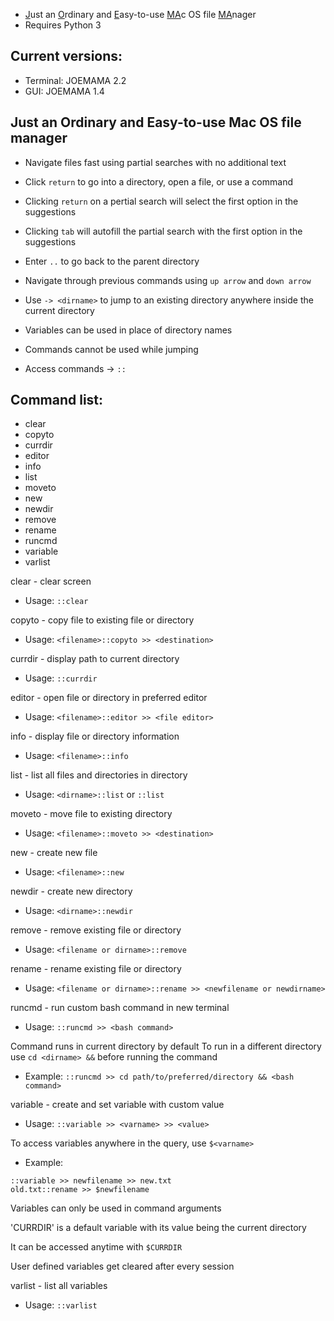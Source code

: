 - <ins>J</ins>ust an <ins>O</ins>rdinary and <ins>E</ins>asy-to-use <ins>MA</ins>c OS file <ins>MA</ins>nager
- Requires Python 3

## Current versions:
- Terminal: JOEMAMA 2.2
- GUI: JOEMAMA 1.4
  
## Just an Ordinary and Easy-to-use Mac OS file manager
- Navigate files fast using partial searches with no additional text
- Click `return` to go into a directory, open a file, or use a command
- Clicking `return` on a pertial search will select the first option in the suggestions
- Clicking `tab` will autofill the partial search with the first option in the suggestions
- Enter `..` to go back to the parent directory
- Navigate through previous commands using `up arrow` and `down arrow`
- Use `-> <dirname>` to jump to an existing directory anywhere inside the current directory
- Variables can be used in place of directory names
- Commands cannot be used while jumping

- Access commands -> `::`

## Command list:
- clear
- copyto
- currdir
- editor
- info
- list
- moveto
- new
- newdir
- remove
- rename
- runcmd
- variable
- varlist

clear - clear screen
- Usage: `::clear`

copyto - copy file to existing file or directory
- Usage: `<filename>::copyto >> <destination>`

currdir - display path to current directory
- Usage: `::currdir`

editor - open file or directory in preferred editor
- Usage: `<filename>::editor >> <file editor>`

info - display file or directory information
- Usage: `<filename>::info`

list - list all files and directories in directory
- Usage: `<dirname>::list` or `::list`

moveto - move file to existing directory
- Usage: `<filename>::moveto >> <destination>`

new - create new file
- Usage: `<filename>::new`

newdir - create new directory
- Usage: `<dirname>::newdir`

remove - remove existing file or directory
- Usage: `<filename or dirname>::remove`

rename - rename existing file or directory
- Usage: `<filename or dirname>::rename >> <newfilename or newdirname>`

runcmd - run custom bash command in new terminal
- Usage: `::runcmd >> <bash command>`

Command runs in current directory by default
To run in a different directory use `cd <dirname> &&` before running the command
- Example:
`::runcmd >> cd path/to/preferred/directory && <bash command>`

variable - create and set variable with custom value
- Usage: `::variable >> <varname> >> <value>`

To access variables anywhere in the query, use `$<varname>`
- Example:
```
::variable >> newfilename >> new.txt
old.txt::rename >> $newfilename
```

Variables can only be used in command arguments

'CURRDIR' is a default variable with its value being the current directory

It can be accessed anytime with `$CURRDIR`

User defined variables get cleared after every session

varlist - list all variables
- Usage: `::varlist`
